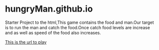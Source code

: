 # hungryMan.github.io

Starter Project to the html,This game contains the food and man.Our target is to run the man and catch the food.Once catch food levels are increase and as well as speed of the food also increases.

[This is the url to play](https://rajesh002.github.io/hungryMan.github.io/)
